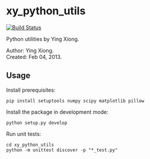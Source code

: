 xy_python_utils
===============

[<img src="https://api.travis-ci.org/yxiong/xy_python_utils.svg?branch=master"
      alt="Build Status">](https://travis-ci.org/yxiong/xy_python_utils)

Python utilities by Ying Xiong.

Author: Ying Xiong.  
Created: Feb 04, 2013.

Usage
-----

Install prerequisites:

    pip install setuptools numpy scipy matplotlib pillow


Install the package in development mode:

    python setup.py develop


Run unit tests:

    cd xy_python_utils
    python -m unittest discover -p "*_test.py"
